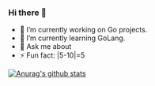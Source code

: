 ### Hi there 👋

- 🔭 I’m currently working on Go projects.
- 🧭 I’m currently learning GoLang.
- 💬 Ask me about 
- ⚡ Fun fact: |5-10|=5

[![Anurag's github stats](https://github-readme-stats.vercel.app/api?username=fl3xice)](https://github.com/fl3xice)
